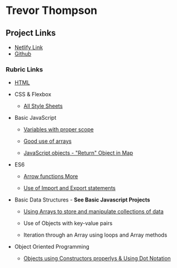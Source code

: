 # Trevor Thompson

## Project Links
* [Netlify Link](https://suspicious-shirley-92aa97.netlify.com/)
* [Github](https://github.com/10884500/crab90000)

### Rubric Links
* [HTML](https://github.com/10884500/crab90000)

* CSS & Flexbox
    * [All Style Sheets](https://github.com/10884500/crab90000/tree/master/style)


* Basic JavaScript
    * [Variables with proper scope](https://github.com/10884500/crab90000/blob/master/js/pokemon.js)

    * [Good use of arrays](https://github.com/10884500/crab90000/blob/master/js/pokemon.js)

    * [JavaScript objects - "Return" Object in Map](https://github.com/10884500/crab90000/blob/master/js/pokemon.js)


* ES6
    * [Arrow functions ](https://github.com/10884500/crab90000/blob/master/js/pokemon.js) [More](https://github.com/10884500/crab90000/blob/master/js/senators.js)

    * [Use of Import and Export statements](https://github.com/10884500/crab90000/blob/master/js/starwars.js)


* Basic Data Structures - **See Basic Javascript Projects**
    * [Using Arrays to store and manipulate collections of data](https://github.com/10884500/crab90000/blob/master/js/senators.js)

    * Use of Objects with key-value pairs

    * Iteration through an Array using loops and Array methods


* Object Oriented Programming
    * [Objects using Constructors properlys & Using Dot Notation](https://github.com/10884500/crab90000/blob/master/js/pokemon.js)